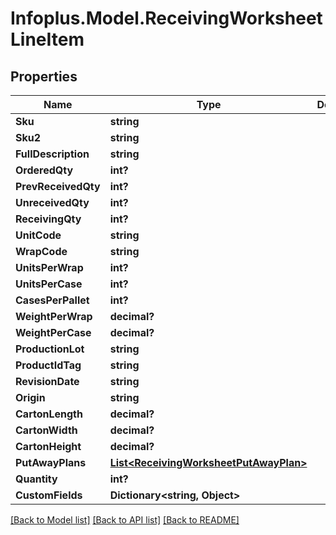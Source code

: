 # Infoplus.Model.ReceivingWorksheetLineItem
## Properties

Name | Type | Description | Notes
------------ | ------------- | ------------- | -------------
**Sku** | **string** |  | [optional] 
**Sku2** | **string** |  | [optional] 
**FullDescription** | **string** |  | [optional] 
**OrderedQty** | **int?** |  | [optional] 
**PrevReceivedQty** | **int?** |  | [optional] 
**UnreceivedQty** | **int?** |  | [optional] 
**ReceivingQty** | **int?** |  | 
**UnitCode** | **string** |  | 
**WrapCode** | **string** |  | 
**UnitsPerWrap** | **int?** |  | [optional] 
**UnitsPerCase** | **int?** |  | [optional] 
**CasesPerPallet** | **int?** |  | [optional] 
**WeightPerWrap** | **decimal?** |  | 
**WeightPerCase** | **decimal?** |  | [optional] 
**ProductionLot** | **string** |  | [optional] 
**ProductIdTag** | **string** |  | [optional] 
**RevisionDate** | **string** |  | [optional] 
**Origin** | **string** |  | [optional] 
**CartonLength** | **decimal?** |  | [optional] 
**CartonWidth** | **decimal?** |  | [optional] 
**CartonHeight** | **decimal?** |  | [optional] 
**PutAwayPlans** | [**List&lt;ReceivingWorksheetPutAwayPlan&gt;**](ReceivingWorksheetPutAwayPlan.md) |  | [optional] 
**Quantity** | **int?** |  | [optional] 
**CustomFields** | **Dictionary&lt;string, Object&gt;** |  | [optional] 

[[Back to Model list]](../README.md#documentation-for-models) [[Back to API list]](../README.md#documentation-for-api-endpoints) [[Back to README]](../README.md)


